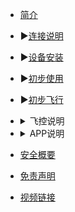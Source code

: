 <!-- docs/_sidebar.md -->

- [简介](content_ch/)

- ▶[连接说明](content_ch/introduction/connect.md)
- ▶[设备安装](content_ch/introduction/quickstart.md)
- ▶[初步使用](content_ch/introduction/app/appdownload.md)
- ▶[初步飞行](content_ch/introduction/fly.md)
- <details> 
  <summary>飞控说明</summary> 

  - [AB模式](content_ch/introduction/ABmode.md)
  - [自主作业模式](content_ch/introduction/AUTOmode.md)
  - [RTK说明](content_ch/introduction/RTK.md)
  - [灯语](content_ch/introduction/light.md)
  - <details> 
     <summary>传感器校准</summary>

    - [遥控器校准](content_ch/introduction/calibration/remote_calib.md)
    - [飞行校准](content_ch/introduction/calibration/fly_calib.md)
    - [磁校准](content_ch/introduction/calibration/mag_calib.md)
    - [流量计校准](content_ch/introduction/calibration/flow_calib.md)
    - [电机检查](content_ch/introduction/calibration/motor_calib.md)
- <details> 
  <summary>APP说明</summary>  

  - [APP参数说明](content_ch/introduction/APPpar.md)
  - [APP管理设置](content_ch/introduction/APPuser.md)
  - [植保平台](content_ch/introduction/AGplatform.md)
- [安全概要](content_ch/introduction/sercurity.md)
- [免责声明](content_ch/introduction/satament.md)
- [视频链接](content_ch/introduction/video.md)

